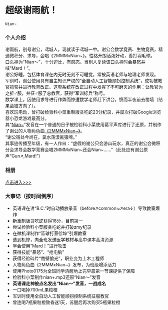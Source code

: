 # 超级谢雨航！
`Nian~`

### 个人介绍
谢雨航，别号谢公，鸢城人，现就读于鸢城一中。谢公会数学竞赛、生物竞赛，精通微积分、求导，会唱《2MMMxNian~》。性格开朗活泼好动，善打羽毛球。  
口头禅为“Nian～”，十分逗比，有憨态。当别人复读该口头禅时会暴怒并喊“Mard！”。  
谢公好睡，包括体育课在内无时无刻不可睡觉，常被英语老师与地理老师发现。  
军训时，谢公使用具有自主知识产权的“全自动人工智能顺拐控制系统”，成功被教官抓获并进行教育改正。这套系统在改正过程中发挥了不可磨灭的作用：让教官为之折♂服，并征♂服了总教官，获得“军训标兵”称号。  
数学课上，因使用求导进行作弊而惨遭数学老师赶下讲台，愤而半夜前去凿墙（结果凿错方向了）。  
喜欢玩电动，曾打破检验科小菜重制版贪吃蛇23分纪录，并屡次打破Google浏览器小恐龙游戏最高分。  
其“[Nian~](nian+.mp3)”发音在一个普通的日子被检验科小菜使用葛平声库进行了还原，并制作了谢公的人物角色曲[《2MMMxNian~》](2MMMxNian~.mp3)。  
“谢公宿处今尚在，氯水荡漾氰猿啼。”  
其事迹传播至年级，有一人作曰：“虚假的谢公只会游山玩水，真正的谢公会微积分会求导会数学竞赛会唱2MMMxNian~还会Nian~……”（此处应有谢公原声“Gun↗,Mard!”）  

### 相册
[点击进入>>>](album1)  

### 大事记（按时间倒序）
- 英语课在讲“B.C.”时自动播放录音（before↗common↘↗era↓）导致教室爆炸
- 新重制版贪吃蛇获得18分，目前第一
- 尝试检验科小菜版贪吃蛇并打破zmy纪录
- 在微机课制作“篮球打蔡徐坤”引爆教室
- 遭到机惨，向全班发送医学教材与高中课本高清资源
- 学会使用“Mard！”进行攻击
- 获得技能“暴怒”、“抢电脑”
- 获得经验碎片“凿壁偷光”，职业变为土木工程师
- 人物角色曲《2MMMxNian~》发布，为班级增添活力
- 使用Photo0175为全班同学清醒地上完早晨第一节课提供了保障
- 检验科小菜制作nian+.mp3还原“Nian～”发音
- **英语课走神被点名发出“Nian～”发音，一战成名**
- 一口喝掉700mL果粒橙
- 军训时使用全自动人工智能顺拐控制系统征服教官
- 曾连喝7瓶果粒橙致昏迷1天，苏醒后再次购买5瓶果粒橙
